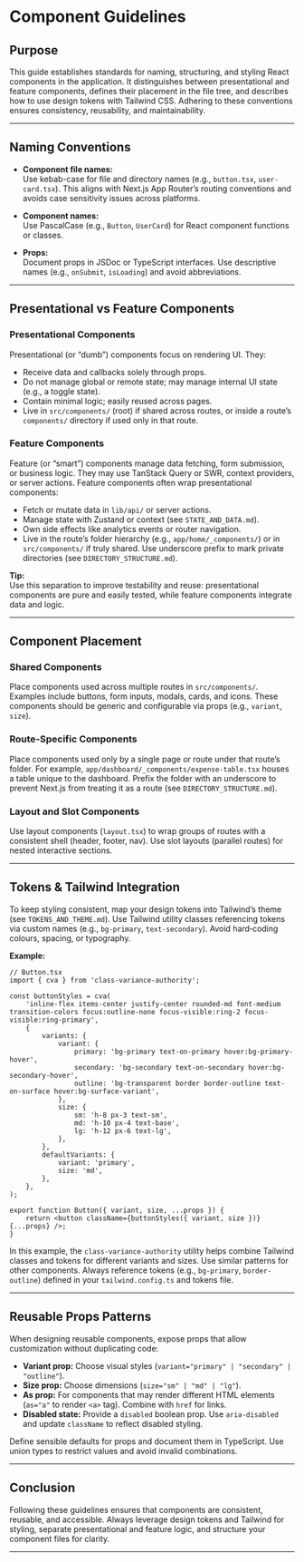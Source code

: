 # Component Guidelines

## Purpose

This guide establishes standards for naming, structuring, and styling React components in the application. It distinguishes between presentational and feature components, defines their placement in the file tree, and describes how to use design tokens with Tailwind CSS. Adhering to these conventions ensures consistency, reusability, and maintainability.

---

## Naming Conventions

- **Component file names:**  
    Use kebab-case for file and directory names (e.g., `button.tsx`, `user-card.tsx`). This aligns with Next.js App Router’s routing conventions and avoids case sensitivity issues across platforms.

- **Component names:**  
    Use PascalCase (e.g., `Button`, `UserCard`) for React component functions or classes.

- **Props:**  
    Document props in JSDoc or TypeScript interfaces. Use descriptive names (e.g., `onSubmit`, `isLoading`) and avoid abbreviations.

---

## Presentational vs Feature Components

### Presentational Components

Presentational (or “dumb”) components focus on rendering UI. They:

- Receive data and callbacks solely through props.
- Do not manage global or remote state; may manage internal UI state (e.g., a toggle state).
- Contain minimal logic; easily reused across pages.
- Live in `src/components/` (root) if shared across routes, or inside a route’s `components/` directory if used only in that route.

### Feature Components

Feature (or “smart”) components manage data fetching, form submission, or business logic. They may use TanStack Query or SWR, context providers, or server actions. Feature components often wrap presentational components:

- Fetch or mutate data in `lib/api/` or server actions.
- Manage state with Zustand or context (see `STATE_AND_DATA.md`).
- Own side effects like analytics events or router navigation.
- Live in the route’s folder hierarchy (e.g., `app/home/_components/`) or in `src/components/` if truly shared. Use underscore prefix to mark private directories (see `DIRECTORY_STRUCTURE.md`).

**Tip:**  
Use this separation to improve testability and reuse: presentational components are pure and easily tested, while feature components integrate data and logic.

---

## Component Placement

### Shared Components

Place components used across multiple routes in `src/components/`. Examples include buttons, form inputs, modals, cards, and icons. These components should be generic and configurable via props (e.g., `variant`, `size`).

### Route‑Specific Components

Place components used only by a single page or route under that route’s folder. For example, `app/dashboard/_components/expense-table.tsx` houses a table unique to the dashboard. Prefix the folder with an underscore to prevent Next.js from treating it as a route (see `DIRECTORY_STRUCTURE.md`).

### Layout and Slot Components

Use layout components (`layout.tsx`) to wrap groups of routes with a consistent shell (header, footer, nav). Use slot layouts (parallel routes) for nested interactive sections.

---

## Tokens & Tailwind Integration

To keep styling consistent, map your design tokens into Tailwind’s theme (see `TOKENS_AND_THEME.md`). Use Tailwind utility classes referencing tokens via custom names (e.g., `bg-primary`, `text-secondary`). Avoid hard‑coding colours, spacing, or typography.

**Example:**

```tsx
// Button.tsx
import { cva } from 'class-variance-authority';

const buttonStyles = cva(
    'inline-flex items-center justify-center rounded-md font-medium transition-colors focus:outline-none focus-visible:ring-2 focus-visible:ring-primary',
    {
        variants: {
            variant: {
                primary: 'bg-primary text-on-primary hover:bg-primary-hover',
                secondary: 'bg-secondary text-on-secondary hover:bg-secondary-hover',
                outline: 'bg-transparent border border-outline text-on-surface hover:bg-surface-variant',
            },
            size: {
                sm: 'h-8 px-3 text-sm',
                md: 'h-10 px-4 text-base',
                lg: 'h-12 px-6 text-lg',
            },
        },
        defaultVariants: {
            variant: 'primary',
            size: 'md',
        },
    },
);

export function Button({ variant, size, ...props }) {
    return <button className={buttonStyles({ variant, size })} {...props} />;
}
```

In this example, the `class-variance-authority` utility helps combine Tailwind classes and tokens for different variants and sizes. Use similar patterns for other components. Always reference tokens (e.g., `bg-primary`, `border-outline`) defined in your `tailwind.config.ts` and tokens file.

---

## Reusable Props Patterns

When designing reusable components, expose props that allow customization without duplicating code:

- **Variant prop:** Choose visual styles (`variant="primary" | "secondary" | "outline"`).
- **Size prop:** Choose dimensions (`size="sm" | "md" | "lg"`).
- **As prop:** For components that may render different HTML elements (`as="a"` to render `<a>` tag). Combine with `href` for links.
- **Disabled state:** Provide a `disabled` boolean prop. Use `aria-disabled` and update `className` to reflect disabled styling.

Define sensible defaults for props and document them in TypeScript. Use union types to restrict values and avoid invalid combinations.

---

## Conclusion

Following these guidelines ensures that components are consistent, reusable, and accessible. Always leverage design tokens and Tailwind for styling, separate presentational and feature logic, and structure your component files for clarity.

---